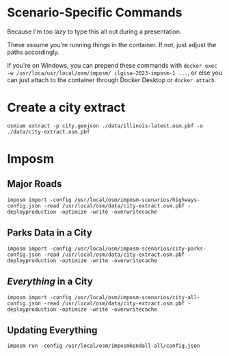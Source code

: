 # Scenario-Specific Commands

Because I'm too lazy to type this all out during a presentation.

These assume you're running things in the container. If not, just adjust the paths accordingly.

If you're on Windows, you can prepend these commands with `docker exec -w /usr/loca/usr/local/osm/imposm/ ilgisa-2023-imposm-1 ...`, or else you can just attach to the container through Docker Desktop or `docker attach`.

# Create a city extract

```shell
osmium extract -p city.geojson ./data/illinois-latest.osm.pbf -o ./data/city-extract.osm.pbf
```

# Imposm

## Major Roads

```shell
imposm import -config /usr/local/osm/imposm-scenarios/highways-config.json -read /usr/local/osm/data/city-extract.osm.pbf -deployproduction -optimize -write -overwritecache
```

## Parks Data in a City

```shell
imposm import -config /usr/local/osm/imposm-scenarios/city-parks-config.json -read /usr/local/osm/data/city-extract.osm.pbf -deployproduction -optimize -write -overwritecache
```

## *Everything* in a City

```shell
imposm import -config /usr/local/osm/imposm-scenarios/city-all-config.json -read /usr/local/osm/data/city-extract.osm.pbf -deployproduction -optimize -write -overwritecache
```

## Updating Everything

```shell
imposm run -config /usr/local/osm/imposmkendall-all/config.json
```